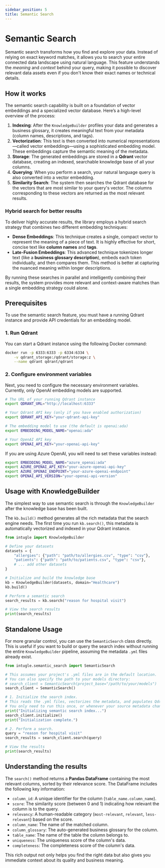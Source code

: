 ```yaml
---
sidebar_position: 5
title: Semantic Search
---
```


# Semantic Search

Semantic search transforms how you find and explore your data. Instead of relying on exact keyword matches, it allows you to search your entire connected data landscape using natural language. This feature understands the *meaning* and *context* behind your query, making it possible to discover relevant data assets even if you don't know their exact names or technical details.

## How it works

The semantic search capability is built on a foundation of vector embeddings and a specialized vector database. Here’s a high-level overview of the process:

1.  **Indexing**: After the `KnowledgeBuilder` profiles your data and generates a business glossary, it creates meaningful text from your metadata (column names, descriptions, and tags).
2.  **Vectorization**: This text is then converted into numerical representations—called vector embeddings—using a sophisticated embedding model. These embeddings capture the semantic meaning of the metadata.
3.  **Storage**: The generated embeddings are stored in a **Qdrant** vector database, creating an indexed, searchable knowledge base of all your columns.
4.  **Querying**: When you perform a search, your natural language query is also converted into a vector embedding.
5.  **Similarity Search**: The system then searches the Qdrant database for the vectors that are most similar to your query's vector. The columns corresponding to these vectors are returned as the most relevant results.

### Hybrid search for better results

To deliver highly accurate results, the library employs a hybrid search strategy that combines two different embedding techniques:

*   **Dense Embeddings**: This technique creates a single, compact vector to represent the meaning of a piece of text. It is highly effective for short, concise text like **column names** and **tags**.
*   **Late-Fusion Embeddings**: This advanced technique tokenizes longer text (like a **business glossary description**), embeds each token individually, and then compares them. This method is better at capturing the nuanced meaning within longer descriptions.

By running these searches in parallel and intelligently combining their results, the system provides more relevant and context-aware matches than a single embedding strategy could alone.

## Prerequisites

To use the semantic search feature, you must have a running Qdrant instance and provide API credentials for an embedding model.

### 1. Run Qdrant

You can start a Qdrant instance using the following Docker command:

```bash
docker run -p 6333:6333 -p 6334:6334 \
    -v qdrant_storage:/qdrant/storage:z \
    --name qdrant qdrant/qdrant
```

### 2. Configure environment variables

Next, you need to configure the necessary environment variables. Currently, only OpenAI embedding models are supported.

```bash
# The URL of your running Qdrant instance
export QDRANT_URL="http://localhost:6333"

# Your Qdrant API key (only if you have enabled authorization)
export QDRANT_API_KEY="your-qdrant-api-key"

# The embedding model to use (the default is openai:ada)
export EMBEDDING_MODEL_NAME="openai:ada"

# Your OpenAI API key
export OPENAI_API_KEY="your-openai-api-key"
```

If you are using Azure OpenAI, you will need to set these variables instead:

```bash
export EMBEDDING_MODEL_NAME="azure_openai:ada"
export AZURE_OPENAI_API_KEY="your-azure-openai-api-key"
export AZURE_OPENAI_ENDPOINT="your-azure-openai-endpoint"
export OPENAI_API_VERSION="your-openai-api-version"
```

## Usage with KnowledgeBuilder

The simplest way to use semantic search is through the `KnowledgeBuilder` after the knowledge base has been built.

The `kb.build()` method generates all the rich metadata that the search engine needs. The first time you run `kb.search()`, this metadata is automatically vectorized and indexed in your Qdrant instance.

```python
from intugle import KnowledgeBuilder

# Define your datasets
datasets = {
    "allergies": {"path": "path/to/allergies.csv", "type": "csv"},
    "patients": {"path": "path/to/patients.csv", "type": "csv"},
    # ... add other datasets
}

# Initialize and build the knowledge base
kb = KnowledgeBuilder(datasets, domain="Healthcare")
kb.build()

# Perform a semantic search
search_results = kb.search("reason for hospital visit")

# View the search results
print(search_results)
```

## Standalone Usage

For more granular control, you can use the `SemanticSearch` class directly. This is useful if you want to build or query the search index without running the entire `KnowledgeBuilder` pipeline, assuming the metadata `.yml` files already exist.

```python
from intugle.semantic_search import SemanticSearch

# This assumes your project's .yml files are in the default location.
# You can also specify the path to your models directory:
# search_client = SemanticSearch(project_base="/path/to/your/models")
search_client = SemanticSearch()

# 1. Initialize the search index.
# This reads the .yml files, vectorizes the metadata, and populates Qdrant.
# You only need to run this once, or whenever your source metadata changes.
print("Initializing semantic search index...")
search_client.initialize()
print("Initialization complete.")

# 2. Perform a search.
query = "reason for hospital visit"
search_results = search_client.search(query)

# View the results
print(search_results)
```

## Understanding the results

The `search()` method returns a **Pandas DataFrame** containing the most relevant columns, sorted by their relevance score. The DataFrame includes the following key information:

*   `column_id`: A unique identifier for the column (`table_name.column_name`).
*   `score`: The similarity score (between 0 and 1) indicating how relevant the column is to the query.
*   `relevancy`: A human-readable category (`most-relevant`, `relevant`, `less-relevant`) based on the score.
*   `column_name`: The name of the matched column.
*   `column_glossary`: The auto-generated business glossary for the column.
*   `table_name`: The name of the table the column belongs to.
*   `uniqueness`: The uniqueness score of the column's data.
*   `completeness`: The completeness score of the column's data.

This rich output not only helps you find the right data but also gives you immediate context about its quality and business meaning.